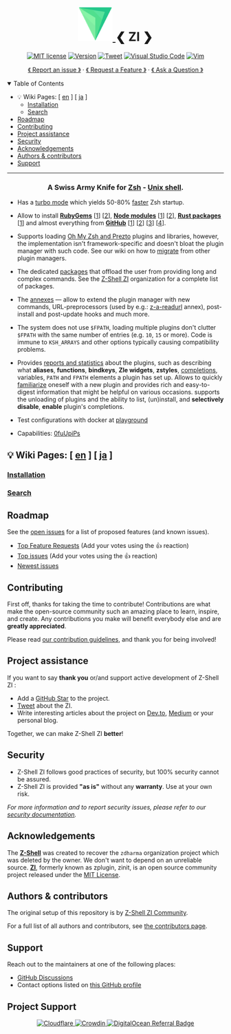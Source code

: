 <h1 align="center">
  <a href="https://github.com/z-shell/zi">
    <img src="images/logo.svg" alt="Logo" width="80" height="80"></img>
  </a>
❮ ZI ❯
  </h1><div align="center">

[![MIT license](https://img.shields.io/badge/License-MIT-blue.svg)](../LICENSE) [![Version][ver-badge]][ver-link]
[![Tweet][twitter-badge]][twitter-acc] [![Visual Studio Code](https://img.shields.io/badge/--007ACC?logo=visual%20studio%20code&logoColor=ffffff)](https://open.vscode.dev/z-shell/zi) [![Vim](https://img.shields.io/badge/--019733?logo=vim)](https://github.com/z-shell/zi-vim-syntax/)

<a href="https://github.com/z-shell/zi/issues/new?assignees=&labels=bug+%F0%9F%90%9E&template=01_bug_report.yml&title=bug%3A+">《 Report an issue 》</a>
· <a href="https://github.com/z-shell/zi/issues/new?assignees=&labels=feature-request+%F0%9F%92%A1&template=02_feature_request.yml&title=feat%3A+">《 Request a Feature 》</a>
· <a href="https://github.com/z-shell/zi/discussions">《 Ask a Question 》</a>

</div>

<details open="open">
<summary>Table of Contents</summary>

- 💡 Wiki Pages: [ [en](https://z-shell.pages.dev) ] [ [ja](https://z-shell.pages.dev/ja) ]
  - [Installation](https://z-shell.pages.dev/docs/getting_started/installation)
  - [Search](https://z-shell.pages.dev/search/)
- [Roadmap](#roadmap)
- [Contributing](#contributing)
- [Project assistance](#project-assistance)
- [Security](#security)
- [Acknowledgements](#acknowledgements)
- [Authors & contributors](#authors--contributors)
- [Support](#support)

</details>

---

<h3><div align="center">

**A Swiss Army Knife for [Zsh](https://zsh.sourceforge.io/) - [Unix shell](https://en.wikipedia.org/wiki/Unix_shell).**

</div></h3>

- Has a [turbo mode](https://z-shell.pages.dev/docs/getting_started/overview#turbo-mode-zsh--53) which yields 50-80% [faster](https://github.com/z-shell/pm-perf-test) Zsh startup.

- Allow to install [**RubyGems**](https://rubygems.org/) [[1](https://z-shell.pages.dev/docs/ecosystem/annexes/bin-gem-node)] [[2](https://github.com/z-shell/any-gem)], [**Node modules**](https://www.npmjs.com/) [[1](https://z-shell.pages.dev/docs/ecosystem/annexes/bin-gem-node)] [[2](https://github.com/z-shell/any-node)], [**Rust packages**](https://crates.io/) [[1](https://z-shell.pages.dev/docs/ecosystem/annexes/rust)] and almost everything from [**GitHub**](https://github.com) [[1](https://z-shell.pages.dev/docs/ecosystem/annexes/meta-plugins)] [[2](https://z-shell.pages.dev/docs/gallery/collection)] [[3](https://z-shell.pages.dev/docs/ecosystem/annexes)] [[4](https://z-shell.pages.dev/docs/ecosystem/packages)].

- Supports loading [Oh My Zsh and Prezto](https://z-shell.pages.dev/docs/getting_started/overview#turbo-mode-zsh--53) plugins and libraries, however, the implementation isn't framework-specific and doesn't bloat the plugin manager with such code. See our wiki on how to [migrate](https://z-shell.pages.dev/docs/getting_started/migration) from other plugin managers.

- The dedicated [packages](https://z-shell.pages.dev/docs/ecosystem/packages) that offload the user from providing long and complex commands. See the [Z-Shell ZI](https://github.com/z-shell) organization for a complete list of packages.

- The [annexes](https://z-shell.pages.dev/docs/ecosystem/annexes) — allow to extend the plugin manager with new commands, URL-preprocessors (used by e.g.: [z-a-readurl](https://github.com/z-shell/z-a-readurl) annex), post-install and post-update hooks and much more.

- The system does not use `$FPATH`, loading multiple plugins don't clutter `$FPATH` with the same number of entries (e.g. `10`, `15` or more). Code is immune to `KSH_ARRAYS` and other options typically causing compatibility problems.

- Provides [reports and statistics](https://z-shell.pages.dev/docs/guides/commands#reports-and-statistics) about the plugins, such as describing what **aliases**, **functions**, **bindkeys**, **Zle widgets**, **zstyles**, [completions](https://z-shell.pages.dev/docs/getting_started/overview#completion-management), variables, `PATH` and `FPATH` elements a plugin has set up. Allows to quickly [familiarize](https://z-shell.pages.dev/docs/gallery/benchmarks) oneself with a new plugin and provides rich and easy-to-digest information that might be helpful on various occasions. supports the unloading of plugins and the ability to list, (un)install, and **selectively disable**, **enable** plugin's completions.

- Test configurations with docker at [playground](https://github.com/z-shell/playground)

- Capabilities: [0fuUpiPs](https://z-shell.github.io/docs/zsh/Zsh-Plugin-Standard.html#pmspec)

## 💡 Wiki Pages: [ [en](https://z-shell.pages.dev) ] [ [ja](https://z-shell.pages.dev/ja) ]

### [Installation](https://z-shell.pages.dev/docs/getting_started/installation)

### [Search](https://z-shell.pages.dev/search/)

## Roadmap

See the [open issues](https://github.com/z-shell/zi/issues) for a list of proposed features (and known issues).

- [Top Feature Requests](https://github.com/z-shell/zi/issues?q=label%3Aenhancement+is%3Aopen+sort%3Areactions-%2B1-desc) (Add your votes using the 👍 reaction)
- [Top issues](https://github.com/z-shell/zi/issues?q=is%3Aissue+is%3Aopen+label%3Abug+sort%3Areactions-%2B1-desc) (Add your votes using the 👍 reaction)
- [Newest issues](https://github.com/z-shell/zi/issues?q=is%3Aopen+is%3Aissue+label%3Abug)

## Contributing

First off, thanks for taking the time to contribute! Contributions are what make the open-source community such an amazing place to learn, inspire, and create. Any contributions you make will benefit everybody else and are **greatly appreciated**.

Please read [our contribution guidelines](CONTRIBUTING.md), and thank you for being involved!

## Project assistance

If you want to say **thank you** or/and support active development of Z-Shell ZI :

- Add a [GitHub Star](https://github.com/z-shell/zi) to the project.
- [Tweet][twitter-link] about the ZI.
- Write interesting articles about the project on [Dev.to](https://dev.to/), [Medium](https://medium.com/) or your personal blog.

Together, we can make Z-Shell ZI **better**!

<!-- ### 🥇 Contributors -->

<!-- ALL-CONTRIBUTORS-LIST:START - Do not remove or modify this section -->
<!-- ALL-CONTRIBUTORS-LIST:END -->

## Security

- Z-Shell ZI follows good practices of security, but 100% security cannot be assured.
- Z-Shell ZI is provided **"as is"** without any **warranty**. Use at your own risk.

_For more information and to report security issues, please refer to our [security documentation](../docs/SECURITY.md)._

## Acknowledgements

The [**Z-Shell**](https://github.com/z-shell) was created to recover the `zdharma` organization project which was deleted by the owner.
We don't want to depend on an unreliable source.
[**ZI**](https://github.com/z-shell/zi), formerly known as zplugin, zinit, is an open source community project released under the [MIT License](../LICENSE).

## Authors & contributors

The original setup of this repository is by [Z-Shell ZI Community](https://github.com/z-shell).

For a full list of all authors and contributors, see [the contributors page](https://github.com/z-shell/zi/contributors).

## Support

Reach out to the maintainers at one of the following places:

- [GitHub Discussions](https://github.com/z-shell/zi/discussions)
- Contact options listed on [this GitHub profile](https://github.com/z-shell)

## Project Support

<div align="center">
  <p><a href="https://cloudflare.com">
    <img src="https://space.ss-o.workers.dev/img/brand/cloudflare/cf-logo-v-white.png" alt="Cloudflare" height="60" />
  </a>
  <a href="digitalclouds.crowdin.com">
    <img src="https://space.ss-o.workers.dev/img/brand/crowdin/localization-at-dark-rounded@2x.png" alt="Crowdin" height="60" />
  </a>
  <a href="https://www.digitalocean.com/?refcode=090bdb63f800&utm_campaign=Referral_Invite&utm_medium=Referral_Program&utm_source=badge">
    <img src="https://web-platforms.sfo2.digitaloceanspaces.com/WWW/Badge%203.svg" alt="DigitalOcean Referral Badge" height="60" />
  </a></p>
<!--  <a href="https://www.linode.com/?r=33649c0c3c30a16fbf06261c564753bd14e4b36e">
    <img src="images/linode-z-shell.png" alt="Linode" height="60" />
  </a> -->
</div>

[ver-badge]: https://img.shields.io/github/tag/z-shell/zi.svg
[ver-link]: https://github.com/z-shell/zi/releases
[twitter-badge]: https://badgen.net/badge/icon/twitter?icon=twitter&label
[twitter-acc]: https://twitter.com/zshell_zi
[twitter-link]: https://twitter.com/intent/tweet?text=A%20Swiss%20Army%20Knife%20for%20Zsh%20-%20Unix%20shell%20%20@zshell_zi&url=https://github.com/z-shell/zi&hashtags=zsh,zi,zshell
